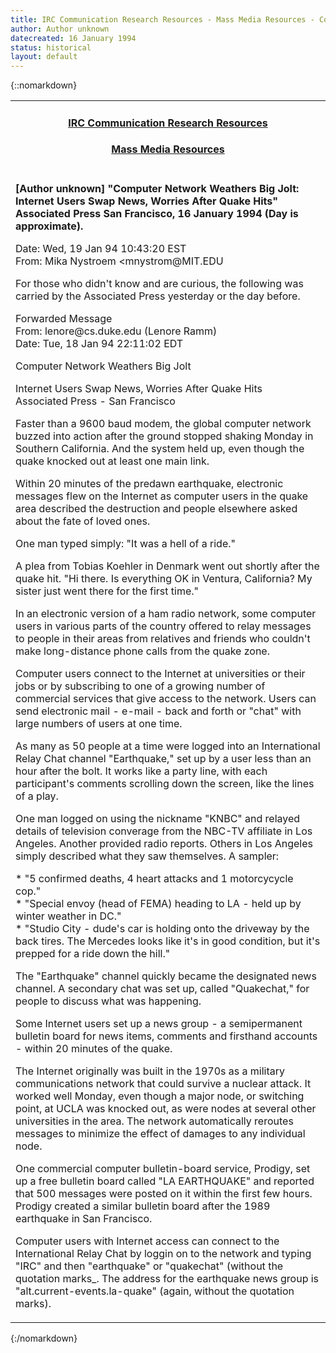 ```yaml
---
title: IRC Communication Research Resources - Mass Media Resources - Computer Network Weathers Big Jolt
author: Author unknown
datecreated: 16 January 1994
status: historical
layout: default
---
```

{::nomarkdown}

<center>
  <table width="600" border="0" cellspacing="0" cellpadding="0">
    <tr> 
      <td height="17" align="center"> 
        <h4><b><a href="/communication-research/">IRC Communication Research 
          Resources</a></b></h4>
        <h4><b><a href="/communication-research/mass-media/">Mass Media 
          Resources</a></b></h4>
      </td>
    </tr>
    <tr> 
      <td> 
        <p><b>[Author unknown] &quot;Computer Network Weathers Big Jolt:<br>
          Internet Users Swap News, Worries After Quake Hits&quot;<br>
          Associated Press San Francisco, 16 January 1994 (Day is approximate).</b></p>
        <p>Date: Wed, 19 Jan 94 10:43:20 EST<br>
          From: Mika Nystroem &lt;mnystrom@MIT.EDU</p>
        <p>For those who didn't know and are curious, the following was carried 
          by the Associated Press yesterday or the day before.</p>
        <p>Forwarded Message<br>
          From: lenore@cs.duke.edu (Lenore Ramm)<br>
          Date: Tue, 18 Jan 94 22:11:02 EDT</p>
        <p>Computer Network Weathers Big Jolt</p>
        <p>Internet Users Swap News, Worries After Quake Hits<br>
          Associated Press - San Francisco</p>
        <p>Faster than a 9600 baud modem, the global computer network buzzed into 
          action after the ground stopped shaking Monday in Southern California. 
          And the system held up, even though the quake knocked out at least one 
          main link.</p>
        <p>Within 20 minutes of the predawn earthquake, electronic messages flew 
          on the Internet as computer users in the quake area described the destruction 
          and people elsewhere asked about the fate of loved ones.</p>
        <p>One man typed simply: "It was a hell of a ride."</p>
        <p>A plea from Tobias Koehler in Denmark went out shortly after the quake 
          hit. "Hi there. Is everything OK in Ventura, California? My sister just 
          went there for the first time." </p>
        <p>In an electronic version of a ham radio network, some computer users 
          in various parts of the country offered to relay messages to people 
          in their areas from relatives and friends who couldn't make long-distance 
          phone calls from the quake zone.</p>
        <p>Computer users connect to the Internet at universities or their jobs 
          or by subscribing to one of a growing number of commercial services 
          that give access to the network. Users can send electronic mail - e-mail 
          - back and forth or "chat" with large numbers of users at one time.</p>
        <p>As many as 50 people at a time were logged into an International Relay 
          Chat channel "Earthquake," set up by a user less than an hour after 
          the bolt. It works like a party line, with each participant's comments 
          scrolling down the screen, like the lines of a play.</p>
        <p>One man logged on using the nickname "KNBC" and relayed details of 
          television converage from the NBC-TV affiliate in Los Angeles. Another 
          provided radio reports. Others in Los Angeles simply described what 
          they saw themselves. A sampler:</p>
        <p>* "5 confirmed deaths, 4 heart attacks and 1 motorcycycle cop."<br>
          * "Special envoy (head of FEMA) heading to LA - held up by winter weather 
          in DC."<br>
          * "Studio City - dude's car is holding onto the driveway by the back 
          tires. The Mercedes looks like it's in good condition, but it's prepped 
          for a ride down the hill."</p>
        <p>The "Earthquake" channel quickly became the designated news channel. 
          A secondary chat was set up, called "Quakechat," for people to discuss 
          what was happening.</p>
        <p>Some Internet users set up a news group - a semipermanent bulletin 
          board for news items, comments and firsthand accounts - within 20 minutes 
          of the quake.</p>
        <p>The Internet originally was built in the 1970s as a military communications 
          network that could survive a nuclear attack. It worked well Monday, 
          even though a major node, or switching point, at UCLA was knocked out, 
          as were nodes at several other universities in the area. The network 
          automatically reroutes messages to minimize the effect of damages to 
          any individual node.</p>
        <p>One commercial computer bulletin-board service, Prodigy, set up a free 
          bulletin board called "LA EARTHQUAKE" and reported that 500 messages 
          were posted on it within the first few hours. Prodigy created a similar 
          bulletin board after the 1989 earthquake in San Francisco.</p>
        <p>Computer users with Internet access can connect to the International 
          Relay Chat by loggin on to the network and typing "IRC" and then "earthquake" 
          or "quakechat" (without the quotation marks_. The address for the earthquake 
          news group is "alt.current-events.la-quake" (again, without the quotation 
          marks).</p>
      </td>
    </tr>
  </table>
</center>

{:/nomarkdown}
